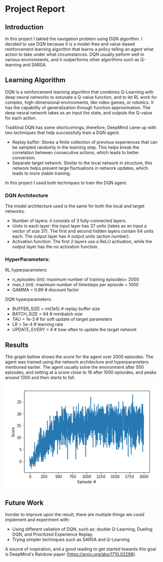 # Project Report 

## Introduction 
In this project I takled the navigation problem using DQN algorithm. I decided to use DQN because it is a model-free and value-based reinforcement learning algorithm that learns a policy telling an agent what action to take under what circumstances. DQN usually peform well in various environments, and it outperforms other algorithms such as Q-learning and SARSA. 

## Learning Algorithm 
DQN is a reinforcement learning algorithm that combines Q-Learning with deep neural networks to estunate a Q-value function, and to let RL work for complex, high-dimensional environments, like video games, or robotics. It has the capability of generalization through function approximation. The deep neural network takes as an input the state, and outputs the Q-value for each action.

Traditinal DQN has some shortcomings, therefore, DeepMind came up with two techniques that help successfully train a DQN agent:

* Replay buffer: Stores a finite collection of previous experiences that can be sampled randomly in the learning step. This helps break the correlation between consecutive actions, which leads to better conversion.
* Separate target network: Similar to the local network in structure, this network helps prevent large fluctuations in network updates, which leads to more stable training.

In this project I used both techniques to train the DQN agent.

### DQN Architecture 
The model architecture used is the same for both the local and target networks. <br />
* Number of layers: it consists of 3 fully-connected layers. 
* Units in each layer: the input layer has 37 units (takes as an input a vector of size 37). The first and second hidden layers contain 64 units each. The output layer has 4 output units (action number).
* Activation function: The first 2 layers use a ReLU activation, while the output layer has the no activation function.

### HyperParameters: 
RL hyperparameters:
* n_episodes (int): maximum number of training episodes= 2000
* max_t (int): maximum number of timesteps per episode = 1000
* GAMMA = 0.99            # discount factor

DQN hyperparameters: 
* BUFFER_SIZE = int(1e5)  # replay buffer size
* BATCH_SIZE = 64         # minibatch size
* TAU = 1e-3              # for soft update of target parameters
* LR = 5e-4               # learning rate 
* UPDATE_EVERY = 4        # how often to update the target network

## Results

The graph bellow shows the score for the agent over 2000 episodes. The agent was trained using the network architecture and hyperparameters mentioned earlier. The agent usually solve the environment after 500 episodes, and setting at a score close to 16 after 1000 episodes, and peaks around 1300 and then starts to fall.

![Score](/scores.png)

## Future Work
Inorder to improve upon the result, there are multiple things we could implement and experiment with:
* Using different valiation of DQN, such as: double Q-Learning, Dueling DQN, and Prioritized Experience Replay.
* Trying simpler techniques such as SARSA and Q-Learning

A source of inspiration, and a good reading to get started towards this goal is DeepMind's Rainbow paper (https://arxiv.org/abs/1710.02298).
